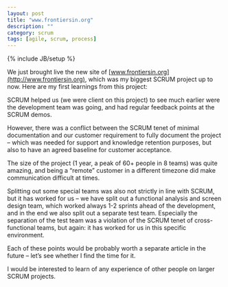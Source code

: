 ```yaml
---
layout: post
title: "www.frontiersin.org"
description: ""
category: scrum
tags: [agile, scrum, process]
---
```

{% include JB/setup %}

We just brought live the new site of [www.frontiersin.org](http://www.frontiersin.org), which
was my biggest SCRUM project up to now. Here are my first learnings from
this project:

SCRUM helped us (we were client on this project) to see much earlier
were the development team was going, and had regular feedback points at
the SCRUM demos.

However, there was a conflict between the SCRUM tenet of minimal
documentation and our customer requirement to fully document the project
– which was needed for support and knowledge retention purposes,
but also to have an agreed baseline for customer acceptance.

The size of the project (1 year, a peak of 60+ people in 8 teams) was
quite amazing, and being a “remote” customer in a different timezone
did make communication difficult at times.

Splitting out some special teams was also not strictly in line with
SCRUM, but it has worked for us – we have split out a functional
analysis and screen design team, which worked always 1-2 sprints ahead
of the development, and in the end we also split out a separate test
team. Especially the separation of the test team was a violation of the
SCRUM tenet of cross-functional teams, but again: it has worked for us
in this specific environment.

Each of these points would be probably worth a separate article in the
future – let’s see whether I find the time for it.

I would be interested to learn of any experience of other people on
larger SCRUM projects.

